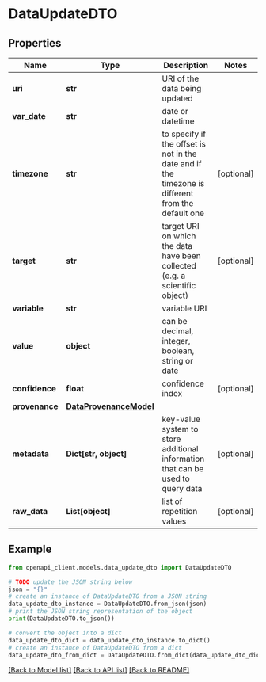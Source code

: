 # DataUpdateDTO


## Properties

Name | Type | Description | Notes
------------ | ------------- | ------------- | -------------
**uri** | **str** | URI of the data being updated | 
**var_date** | **str** | date or datetime | 
**timezone** | **str** | to specify if the offset is not in the date and if the timezone is different from the default one | [optional] 
**target** | **str** | target URI on which the data have been collected (e.g. a scientific object) | [optional] 
**variable** | **str** | variable URI | 
**value** | **object** | can be decimal, integer, boolean, string or date | 
**confidence** | **float** | confidence index | [optional] 
**provenance** | [**DataProvenanceModel**](DataProvenanceModel.md) |  | 
**metadata** | **Dict[str, object]** | key-value system to store additional information that can be used to query data | [optional] 
**raw_data** | **List[object]** | list of repetition values | [optional] 

## Example

```python
from openapi_client.models.data_update_dto import DataUpdateDTO

# TODO update the JSON string below
json = "{}"
# create an instance of DataUpdateDTO from a JSON string
data_update_dto_instance = DataUpdateDTO.from_json(json)
# print the JSON string representation of the object
print(DataUpdateDTO.to_json())

# convert the object into a dict
data_update_dto_dict = data_update_dto_instance.to_dict()
# create an instance of DataUpdateDTO from a dict
data_update_dto_from_dict = DataUpdateDTO.from_dict(data_update_dto_dict)
```
[[Back to Model list]](../README.md#documentation-for-models) [[Back to API list]](../README.md#documentation-for-api-endpoints) [[Back to README]](../README.md)



